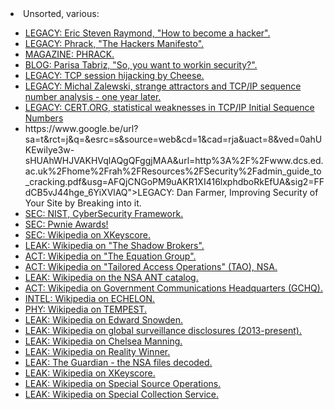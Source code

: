 <html>
<body>
<li>Unsorted, various:</li>
	<ul>
		<li><a href="http://www.catb.org/esr/faqs/hacker-howto.html">LEGACY: Eric Steven Raymond, "How to become a hacker".</a></li>
		<li><a href="http://www.phrack.org/issues/7/3.html">LEGACY: Phrack, "The Hackers Manifesto".</a></li>
		<li><a href="http://www.phrack.org/">MAGAZINE: PHRACK.</a></li>
		<li><a href="https://medium.freecodecamp.com/so-you-want-to-work-in-security-bc6c10157d23#.nw2g1d25s">BLOG: Parisa Tabriz, "So, you want to workin security?".</a></li>
		<li><a href="https://www.exploit-db.com/papers/13587/">LEGACY: TCP session hijacking by Cheese.</a></li>
		<li><a href="http://lcamtuf.coredump.cx/newtcp/">LEGACY: Michal Zalewski, strange attractors and TCP/IP sequence number analysis - one year later.</a></li>
		<li><a href="https://www.cert.org/historical/advisories/CA-2001-09.cfm?">LEGACY: CERT.ORG, statistical weaknesses in TCP/IP Initial Sequence Numbers</a></li>
		<li>https://www.google.be/url?sa=t&rct=j&q=&esrc=s&source=web&cd=1&cad=rja&uact=8&ved=0ahUKEwilye3w-sHUAhWHJVAKHVqlAQgQFggjMAA&url=http%3A%2F%2Fwww.dcs.ed.ac.uk%2Fhome%2Frah%2FResources%2FSecurity%2Fadmin_guide_to_cracking.pdf&usg=AFQjCNGoPM9uAKR1XI416lxphdboRkEfUA&sig2=FFdCB5vJ44hge_6YiXVlAQ">LEGACY: Dan Farmer, Improving Security of Your Site by Breaking into it.</a></li>
		<li><a href="https://www.nist.gov/cyberframework">SEC: NIST, CyberSecurity Framework.</a></li>
		<li><a href="http://pwnies.com/">SEC: Pwnie Awards!</a></li>
		<li><a href="https://en.wikipedia.org/wiki/XKeyscore">SEC: Wikipedia on XKeyscore.</a></li>
		<li><a href="https://en.wikipedia.org/wiki/The_Shadow_Brokers">LEAK: Wikipedia on "The Shadow Brokers".</a></li>
		<li><a href="https://en.wikipedia.org/wiki/Equation_Group">ACT: Wikipedia on "The Equation Group".</a></li>
		<li><a href="https://en.wikipedia.org/wiki/Tailored_Access_Operations">ACT: Wikipedia on "Tailored Access Operations" (TAO), NSA.</a></li>
		<li><a href="https://en.wikipedia.org/wiki/NSA_ANT_catalog">LEAK: Wikipedia on the NSA ANT catalog.</a></li>
		<li><a href="https://en.wikipedia.org/wiki/Government_Communications_Headquarters">ACT: Wikipedia on Government Communications Headquarters (GCHQ).</a></li>
		<li><a href="https://en.wikipedia.org/wiki/ECHELON">INTEL: Wikipedia on ECHELON.</a></li>
		<li><a href="https://en.wikipedia.org/wiki/Tempest_(codename)">PHY: Wikipedia on TEMPEST.</a></li>
		<li><a href="https://en.wikipedia.org/wiki/Edward_Snowden">LEAK: Wikipedia on Edward Snowden.</a></li>
		<li><a href="https://en.wikipedia.org/wiki/Global_surveillance_disclosures_(2013%E2%80%93present)">LEAK: Wikipedia on global surveillance disclosures (2013-present).</a></li>
		<li><a href="https://en.wikipedia.org/wiki/Chelsea_Manning">LEAK: Wikipedia on Chelsea Manning.</a></li>
		<li><a href="https://en.wikipedia.org/wiki/Reality_Winner">LEAK: Wikipedia on Reality Winner.</a></li>
		<li><a href="https://www.theguardian.com/us-news/the-nsa-files">LEAK: The Guardian - the NSA files decoded.</a></li>
		<li><a href="http://en.wikipedia.org/wiki/XKeyscore">LEAK: Wikipedia on XKeyscore.</a></li>
		<li><a href="http://en.wikipedia.org/wiki/Special_Source_Operations">LEAK: Wikipedia on Special Source Operations.</a></li>
		<li><a href="http://en.wikipedia.org/wiki/Special_Collection_Service">LEAK: Wikipedia on Special Collection Service.</a></li>
	</ul>

</body>
</html>
